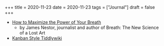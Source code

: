+++
title = 2020-11-23
date = 2020-11-23
tags = ["Journal"]
draft = false
+++

-   [How to Maximize the Power of Your Breath](https://player.fm/series/the-goop-podcast/how-to-maximize-the-power-of-your-breath)
    -   by James Nestor, journalist and author of Breath: The New Science of a Lost Art
-   [Kanban Style Tiddlywiki](https://reidgould.github.io/tiddlywiki-dropboard/)
